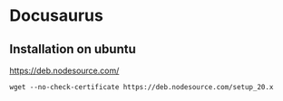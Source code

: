 # Docusaurus

## Installation on ubuntu

https://deb.nodesource.com/

```
wget --no-check-certificate https://deb.nodesource.com/setup_20.x
